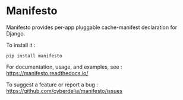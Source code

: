 Manifesto
=========

Manifesto provides per-app pluggable cache-manifest declaration for Django.

To install it :

    pip install manifesto


For documentation, usage, and examples, see :
https://manifesto.readthedocs.io/

To suggest a feature or report a bug :
https://github.com/cyberdelia/manifesto/issues
